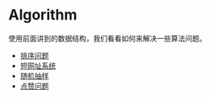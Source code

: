 Algorithm
==

使用前面讲到的数据结构，我们看看如何来解决一些算法问题。

- [排序问题](./sort.md)
- [短网址系统](./short-url.md)
- [随机抽样](./random-sample.md)
- [点赞问题](./heart.md)